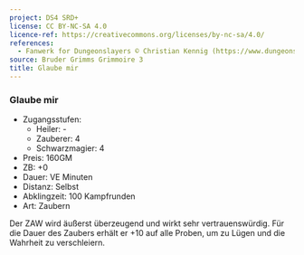 ```yaml
---
project: DS4 SRD+
license: CC BY-NC-SA 4.0
licence-ref: https://creativecommons.org/licenses/by-nc-sa/4.0/
references: 
  - Fanwerk for Dungeonslayers © Christian Kennig (https://www.dungeonslayers.net/)
source: Bruder Grimms Grimmoire 3
title: Glaube mir
---
```


### Glaube mir

- Zugangsstufen:
  - Heiler: -
  - Zauberer: 4
  - Schwarzmagier: 4
- Preis: 160GM
- ZB: +0
- Dauer: VE Minuten
- Distanz: Selbst
- Abklingzeit: 100 Kampfrunden
- Art: Zaubern

Der ZAW wird äußerst überzeugend und wirkt sehr vertrauenswürdig. Für die Dauer des Zaubers erhält er +10 auf alle Proben, um zu Lügen und die Wahrheit zu verschleiern.

